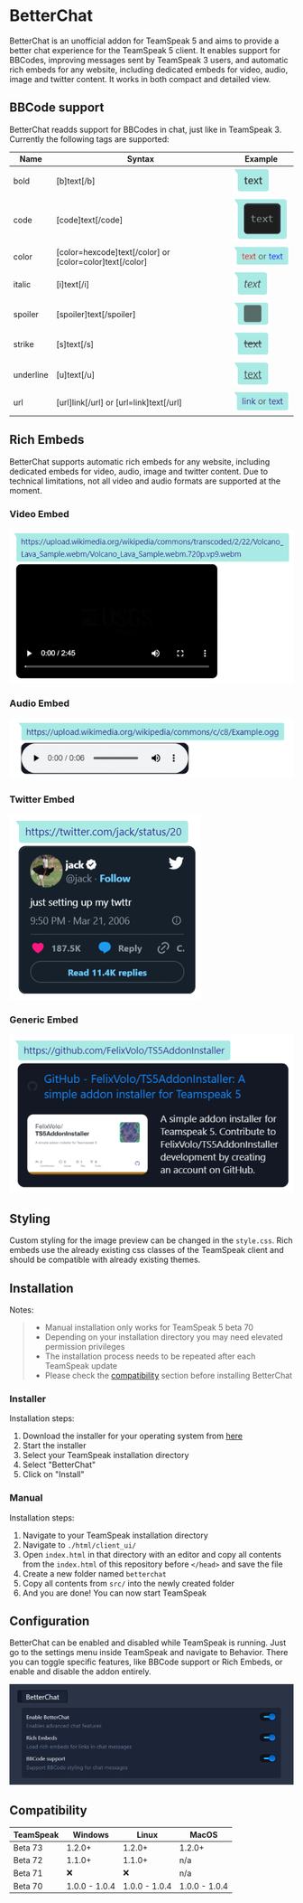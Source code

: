 # BetterChat #
BetterChat is an unofficial addon for TeamSpeak 5 and aims to provide a better chat experience for the TeamSpeak 5 client. It enables support for BBCodes, improving messages sent by TeamSpeak 3 users, and automatic rich embeds for any website, including dedicated embeds for video, audio, image and twitter content. It works in both compact and detailed view.

## BBCode support ##  
BetterChat readds support for BBCodes in chat, just like in TeamSpeak 3. Currently the following tags are supported:

| Name | Syntax  | Example |
| ---- | ------- | ------- |
| bold  | [b]text[/b] | ![bold](images/bbcodes/bold.png) |
| code | [code]text[/code] | ![code](images/bbcodes/code.png) |
| color | [color=hexcode]text[/color] or [color=color]text[/color] | ![color](images/bbcodes/color.png) |
| italic | [i]text[/i] | ![italic](images/bbcodes/italic.png) |
| spoiler | [spoiler]text[/spoiler] | ![spoiler](images/bbcodes/spoiler.png) |
| strike | [s]text[/s] | ![strike](images/bbcodes/strike.png) |
| underline | [u]text[/u] | ![underline](images/bbcodes/underline.png) |
| url | [url]link[/url] or [url=link]text[/url] | ![url](images/bbcodes/url.png) |

## Rich Embeds ##
BetterChat supports automatic rich embeds for any website, including dedicated embeds for video, audio, image and twitter content. Due to technical limitations, not all video and audio formats are supported at the moment.

### Video Embed ###
![Video Embed](images/embeds/video.png)

### Audio Embed ### 
![Audio Embed](images/embeds/audio.png)

### Twitter Embed ###
![Twitter Embed](images/embeds/twitter.png)

### Generic Embed ###
![Generic Embed](images/embeds/generic.png)

## Styling ##
Custom styling for the image preview can be changed in the `style.css`.
Rich embeds use the already existing css classes of the TeamSpeak client and should be compatible with already existing themes.

## Installation ##
Notes:
> * Manual installation only works for TeamSpeak 5 beta 70
> * Depending on your installation directory you may need elevated permission privileges
> * The installation process needs to be repeated after each TeamSpeak update
> * Please check the [compatibility](https://github.com/Exopandora/BetterChat#compatibility) section before installing BetterChat

### Installer ###
Installation steps:
1. Download the installer for your operating system from [here](https://github.com/FelixVolo/TS5AddonInstaller/releases)
2. Start the installer
3. Select your TeamSpeak installation directory
4. Select "BetterChat"
5. Click on "Install"

### Manual ###
Installation steps:
1. Navigate to your TeamSpeak installation directory
2. Navigate to `./html/client_ui/`
3. Open `index.html` in that directory with an editor and copy all contents from the `index.html` of this repository before `</head>` and save the file
4. Create a new folder named `betterchat`
5. Copy all contents from `src/` into the newly created folder
6. And you are done! You can now start TeamSpeak

## Configuration ##
BetterChat can be enabled and disabled while TeamSpeak is running.
Just go to the settings menu inside TeamSpeak and navigate to Behavior.
There you can toggle specific features, like BBCode support or Rich Embeds, or enable and disable the addon entirely.

![BetterChat Settings](images/settings.png)

## Compatibility ##
| TeamSpeak | Windows | Linux | MacOS |
| --------- | ------- | ----- | ----- |
| Beta 73 | 1.2.0+ | 1.2.0+ | 1.2.0+ |
| Beta 72 | 1.1.0+ | 1.1.0+ | n/a |
| Beta 71 | ❌ | ❌ | n/a |
| Beta 70 | 1.0.0 - 1.0.4 | 1.0.0 - 1.0.4 | 1.0.0 - 1.0.4 |
